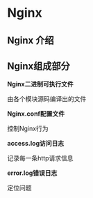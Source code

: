# Nginx 

## Nginx 介绍

## Nginx组成部分

**Nginx二进制可执行文件**

由各个模块源码编译出的文件

**Nginx.conf配置文件**

控制Nginx行为

**access.log访问日志**

记录每一条http请求信息

**error.log错误日志**

定位问题

